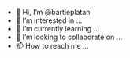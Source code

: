- 👋 Hi, I’m @bartieplatan
- 👀 I’m interested in ...
- 🌱 I’m currently learning ...
- 💞️ I’m looking to collaborate on ...
- 📫 How to reach me ...

<!---
bartieplatan/bartieplatan is a ✨ special ✨ repository because its `README.md` (this file) appears on your GitHub profile.
You can click the Preview link to take a look at your changes.
--->
